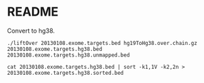 # README

Convert to hg38.

```console
./liftOver 20130108.exome.targets.bed hg19ToHg38.over.chain.gz 20130108.exome.targets.hg38.bed 20130108.exome.targets.hg38.unmapped.bed

cat 20130108.exome.targets.hg38.bed | sort -k1,1V -k2,2n > 20130108.exome.targets.hg38.sorted.bed
```
